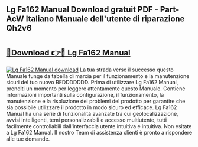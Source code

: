 ## Lg Fa162 Manual Download gratuit PDF - Part-AcW Italiano Manuale dell'utente di riparazione Qh2v6

# <h2><a href="http://dfb462.blite.top/?on=Lg+Fa162+Manual">🔗Download 👉🔴 Lg Fa162 Manual</a></h2>

[![Lg Fa162 Manual download](https://i.imgur.com/lujVjoI.png)](http://dfb462.blite.top/?on=Lg+Fa162+Manual)
La tua strada verso il successo questo Manuale funge da tabella di marcia per il funzionamento e la manutenzione sicuri del tuo nuovo REDDDDDDD. Prima di utilizzare Lg Fa162 Manual, prenditi un momento per leggere attentamente questo Manuale. Contiene informazioni importanti sulla configurazione, il funzionamento, la manutenzione e la risoluzione dei problemi del prodotto per garantire che sia possibile utilizzare il prodotto in modo sicuro ed efficace. Lg Fa162 Manual ha una serie di funzionalità avanzate tra cui geolocalizzazione, avvisi intelligenti, temi personalizzabili e accesso multiutente, tutti facilmente controllabili dall'interfaccia utente intuitiva e intuitiva. Non esitate a Lg Fa162 Manual. Il nostro Team di assistenza clienti è pronto a rispondere alle tue domande.
